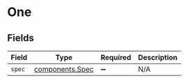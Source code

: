 # One


## Fields

| Field                                              | Type                                               | Required                                           | Description                                        |
| -------------------------------------------------- | -------------------------------------------------- | -------------------------------------------------- | -------------------------------------------------- |
| `spec`                                             | [components.Spec](../../models/components/spec.md) | :heavy_minus_sign:                                 | N/A                                                |